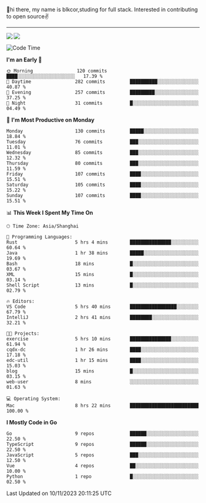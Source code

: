 👋hi there, my name is blkcor,studing for full stack.
Interested in contributing to open source✌️

<hr/>

![](https://github-readme-stats.vercel.app/api?username=blkcor)
<a href="https://github.com/blkcor/github-readme-stats">
    <img align="left" src="https://github-readme-stats.vercel.app/api/top-langs/?username=blkcor&hide=jupyter%20notebook,shaderlab,tex,c%23&langs_count=9" />
</a>


<!--START_SECTION:waka-->
![Code Time](http://img.shields.io/badge/Code%20Time-740%20hrs%2050%20mins-blue)

**I'm an Early 🐤** 

```text
🌞 Morning                120 commits         ████░░░░░░░░░░░░░░░░░░░░░   17.39 % 
🌆 Daytime                282 commits         ██████████░░░░░░░░░░░░░░░   40.87 % 
🌃 Evening                257 commits         █████████░░░░░░░░░░░░░░░░   37.25 % 
🌙 Night                  31 commits          █░░░░░░░░░░░░░░░░░░░░░░░░   04.49 % 
```
📅 **I'm Most Productive on Monday** 

```text
Monday                   130 commits         █████░░░░░░░░░░░░░░░░░░░░   18.84 % 
Tuesday                  76 commits          ███░░░░░░░░░░░░░░░░░░░░░░   11.01 % 
Wednesday                85 commits          ███░░░░░░░░░░░░░░░░░░░░░░   12.32 % 
Thursday                 80 commits          ███░░░░░░░░░░░░░░░░░░░░░░   11.59 % 
Friday                   107 commits         ████░░░░░░░░░░░░░░░░░░░░░   15.51 % 
Saturday                 105 commits         ████░░░░░░░░░░░░░░░░░░░░░   15.22 % 
Sunday                   107 commits         ████░░░░░░░░░░░░░░░░░░░░░   15.51 % 
```


📊 **This Week I Spent My Time On** 

```text
🕑︎ Time Zone: Asia/Shanghai

💬 Programming Languages: 
Rust                     5 hrs 4 mins        ███████████████░░░░░░░░░░   60.64 % 
Java                     1 hr 38 mins        █████░░░░░░░░░░░░░░░░░░░░   19.69 % 
Bash                     18 mins             █░░░░░░░░░░░░░░░░░░░░░░░░   03.67 % 
XML                      15 mins             █░░░░░░░░░░░░░░░░░░░░░░░░   03.14 % 
Shell Script             13 mins             █░░░░░░░░░░░░░░░░░░░░░░░░   02.79 % 

🔥 Editors: 
VS Code                  5 hrs 40 mins       █████████████████░░░░░░░░   67.79 % 
IntelliJ                 2 hrs 41 mins       ████████░░░░░░░░░░░░░░░░░   32.21 % 

🐱‍💻 Projects: 
exercise                 5 hrs 10 mins       ███████████████░░░░░░░░░░   61.94 % 
cqdx-dc                  1 hr 26 mins        ████░░░░░░░░░░░░░░░░░░░░░   17.18 % 
edc-util                 1 hr 15 mins        ████░░░░░░░░░░░░░░░░░░░░░   15.03 % 
blog                     15 mins             █░░░░░░░░░░░░░░░░░░░░░░░░   03.15 % 
web-user                 8 mins              ░░░░░░░░░░░░░░░░░░░░░░░░░   01.63 % 

💻 Operating System: 
Mac                      8 hrs 22 mins       █████████████████████████   100.00 % 
```

**I Mostly Code in Go** 

```text
Go                       9 repos             ██████░░░░░░░░░░░░░░░░░░░   22.50 % 
TypeScript               9 repos             ██████░░░░░░░░░░░░░░░░░░░   22.50 % 
JavaScript               5 repos             ███░░░░░░░░░░░░░░░░░░░░░░   12.50 % 
Vue                      4 repos             ██░░░░░░░░░░░░░░░░░░░░░░░   10.00 % 
Python                   1 repo              █░░░░░░░░░░░░░░░░░░░░░░░░   02.50 % 
```




 Last Updated on 10/11/2023 20:11:25 UTC
<!--END_SECTION:waka-->


